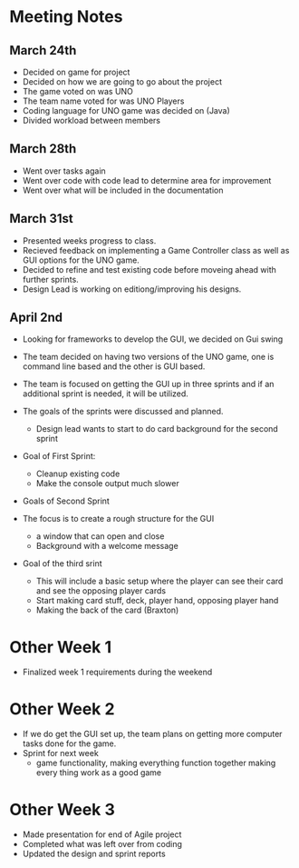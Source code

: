 # Meeting Notes 
## March 24th
- Decided on game for project
- Decided on how we are going to go about the project
- The game voted on was UNO
- The team name voted for was UNO Players
- Coding language for UNO game was decided on (Java)
- Divided workload between members
## March 28th
- Went over tasks again
- Went over code with code lead to determine area for improvement
- Went over what will be included in the documentation
## March 31st
- Presented weeks progress to class.
- Recieved feedback on implementing a Game Controller class as well as GUI options for the UNO game.
- Decided to refine and test existing code before moveing ahead with further sprints.
- Design Lead is working on editiong/improving his designs.
## April 2nd
- Looking for frameworks to develop the GUI, we decided on Gui swing
- The team decided on having two versions of the  UNO game, one is command line based and the other is GUI based.
- The team is focused on getting the GUI up in three sprints and if an additional sprint is needed, it will be utilized.
- The goals of the sprints were discussed and planned.
  - Design lead wants to start to do card background for the second sprint 
  
- Goal of First Sprint:
  - Cleanup  existing code
  - Make the console output much slower
-  Goals of Second Sprint 
  - The focus is to create a rough structure for the GUI
    - a window that can open and close
    - Background with a welcome message
-  Goal of the third srint
    - This will include a basic setup where the player can see their card and see the opposing player cards
    - Start making card stuff, deck, player hand, opposing player hand
    - Making the back of the card (Braxton)
# Other Week 1
- Finalized week 1 requirements during the weekend
# Other Week 2
- If we do get the GUI set up, the team plans on getting more computer tasks done for the game.
- Sprint for next week
  - game functionality, making everything function together making every thing work as a good game
# Other Week 3
- Made presentation for end of Agile project
- Completed what was left over from coding
- Updated the design and sprint reports

